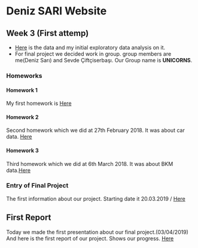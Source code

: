 # Deniz SARI Website

## Week 3 (First attemp)

+  [Here](https://www.kaggle.com/mrisdal/exploring-survival-on-the-titanic) is the data and my initial exploratory data analysis on it.
+ For final project we decided work in group. group members are me(Deniz Sarı) and Sevde Çiftçiserbaşı. Our Group name is **UNICORNS**.

### Homeworks 
#### Homework 1
My first homework is [Here](DenizSARI-Homework1.html)

#### Homework 2
Second homework which we did at 27th February 2018. It was about car data. [Here](deniz.html)

#### Homework 3
Third homework which we did at 6th March 2018. It was about BKM data.[Here](denizsari36.html)

### Entry of Final Project
The first information about our project. Starting date it 20.03.2019 / [Here](rrrrrrrrrrrrrrrrrrrrrrrrrrrrrrrrrr.html)


## First Report
Today we made the first presentation about our final project.(03/04/2019) And here is the first report of our project. Shows our progress. [Here](deniz.html)
